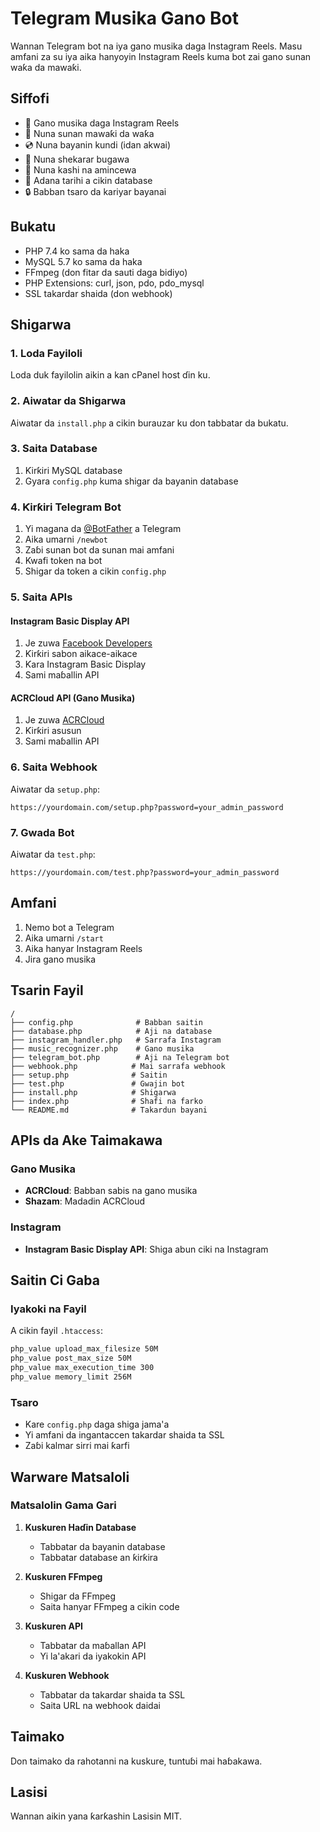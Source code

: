 # Telegram Musika Gano Bot

Wannan Telegram bot na iya gano musika daga Instagram Reels. Masu amfani za su iya aika hanyoyin Instagram Reels kuma bot zai gano sunan waƙa da mawaƙi.

## Siffofi

- 🎵 Gano musika daga Instagram Reels
- 🎤 Nuna sunan mawaƙi da waƙa
- 💿 Nuna bayanin kundi (idan akwai)
- 📅 Nuna shekarar bugawa
- 🎯 Nuna kashi na amincewa
- 💾 Adana tarihi a cikin database
- 🔒 Babban tsaro da kariyar bayanai

## Bukatu

- PHP 7.4 ko sama da haka
- MySQL 5.7 ko sama da haka
- FFmpeg (don fitar da sauti daga bidiyo)
- PHP Extensions: curl, json, pdo, pdo_mysql
- SSL takardar shaida (don webhook)

## Shigarwa

### 1. Loda Fayiloli

Loda duk fayilolin aikin a kan cPanel host ɗin ku.

### 2. Aiwatar da Shigarwa

Aiwatar da `install.php` a cikin burauzar ku don tabbatar da bukatu.

### 3. Saita Database

1. Ƙirƙiri MySQL database
2. Gyara `config.php` kuma shigar da bayanin database

### 4. Ƙirƙiri Telegram Bot

1. Yi magana da [@BotFather](https://t.me/botfather) a Telegram
2. Aika umarni `/newbot`
3. Zaɓi sunan bot da sunan mai amfani
4. Kwafi token na bot
5. Shigar da token a cikin `config.php`

### 5. Saita APIs

#### Instagram Basic Display API
1. Je zuwa [Facebook Developers](https://developers.facebook.com/)
2. Ƙirƙiri sabon aikace-aikace
3. Ƙara Instagram Basic Display
4. Sami maɓallin API

#### ACRCloud API (Gano Musika)
1. Je zuwa [ACRCloud](https://www.acrcloud.com/)
2. Ƙirƙiri asusun
3. Sami maɓallin API

### 6. Saita Webhook

Aiwatar da `setup.php`:

```
https://yourdomain.com/setup.php?password=your_admin_password
```

### 7. Gwada Bot

Aiwatar da `test.php`:

```
https://yourdomain.com/test.php?password=your_admin_password
```

## Amfani

1. Nemo bot a Telegram
2. Aika umarni `/start`
3. Aika hanyar Instagram Reels
4. Jira gano musika

## Tsarin Fayil

```
/
├── config.php              # Babban saitin
├── database.php            # Aji na database
├── instagram_handler.php   # Sarrafa Instagram
├── music_recognizer.php    # Gano musika
├── telegram_bot.php        # Aji na Telegram bot
├── webhook.php            # Mai sarrafa webhook
├── setup.php              # Saitin
├── test.php               # Gwajin bot
├── install.php            # Shigarwa
├── index.php              # Shafi na farko
└── README.md              # Takardun bayani
```

## APIs da Ake Taimakawa

### Gano Musika
- **ACRCloud**: Babban sabis na gano musika
- **Shazam**: Madadin ACRCloud

### Instagram
- **Instagram Basic Display API**: Shiga abun ciki na Instagram

## Saitin Ci Gaba

### Iyakoki na Fayil
A cikin fayil `.htaccess`:
```apache
php_value upload_max_filesize 50M
php_value post_max_size 50M
php_value max_execution_time 300
php_value memory_limit 256M
```

### Tsaro
- Kare `config.php` daga shiga jama'a
- Yi amfani da ingantaccen takardar shaida ta SSL
- Zaɓi kalmar sirri mai ƙarfi

## Warware Matsaloli

### Matsalolin Gama Gari

1. **Kuskuren Haɗin Database**
   - Tabbatar da bayanin database
   - Tabbatar database an ƙirƙira

2. **Kuskuren FFmpeg**
   - Shigar da FFmpeg
   - Saita hanyar FFmpeg a cikin code

3. **Kuskuren API**
   - Tabbatar da maɓallan API
   - Yi la'akari da iyakokin API

4. **Kuskuren Webhook**
   - Tabbatar da takardar shaida ta SSL
   - Saita URL na webhook daidai

## Taimako

Don taimako da rahotanni na kuskure, tuntuɓi mai haɓakawa.

## Lasisi

Wannan aikin yana ƙarƙashin Lasisin MIT.